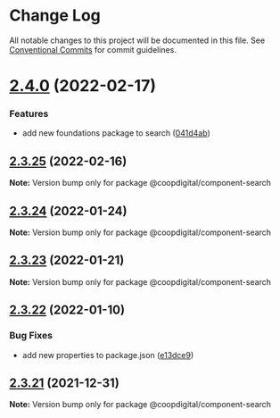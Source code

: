 # Change Log

All notable changes to this project will be documented in this file.
See [Conventional Commits](https://conventionalcommits.org) for commit guidelines.

# [2.4.0](https://github.com/coopdigital/coop-frontend/compare/@coopdigital/component-search@2.3.25...@coopdigital/component-search@2.4.0) (2022-02-17)


### Features

* add new foundations package to search ([041d4ab](https://github.com/coopdigital/coop-frontend/commit/041d4ab85f8f9bcd6ce596b0a5572ac8d8d03a34))





## [2.3.25](https://github.com/coopdigital/coop-frontend/compare/@coopdigital/component-search@2.3.24...@coopdigital/component-search@2.3.25) (2022-02-16)

**Note:** Version bump only for package @coopdigital/component-search





## [2.3.24](https://github.com/coopdigital/coop-frontend/compare/@coopdigital/component-search@2.3.23...@coopdigital/component-search@2.3.24) (2022-01-24)

**Note:** Version bump only for package @coopdigital/component-search





## [2.3.23](https://github.com/coopdigital/coop-frontend/compare/@coopdigital/component-search@2.3.22...@coopdigital/component-search@2.3.23) (2022-01-21)

**Note:** Version bump only for package @coopdigital/component-search





## [2.3.22](https://github.com/coopdigital/coop-frontend/compare/@coopdigital/component-search@2.3.21...@coopdigital/component-search@2.3.22) (2022-01-10)


### Bug Fixes

* add new properties to package.json ([e13dce9](https://github.com/coopdigital/coop-frontend/commit/e13dce94798600b80da4d0183ce96331b91c72aa))





## [2.3.21](https://github.com/coopdigital/coop-frontend/compare/@coopdigital/component-search@2.3.20...@coopdigital/component-search@2.3.21) (2021-12-31)

**Note:** Version bump only for package @coopdigital/component-search
